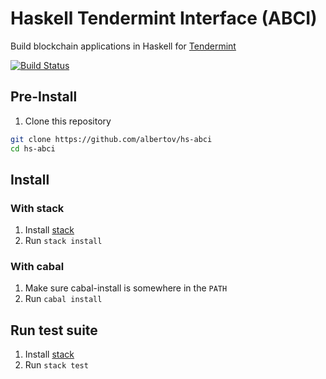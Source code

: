 # Haskell Tendermint Interface (ABCI)

Build blockchain applications in Haskell for
[Tendermint](https://tendermint.com/)

[![Build Status](https://travis-ci.org/albertov/hs-abci.svg?branch=master)](https://travis-ci.org/albertov/hs-abci)

## Pre-Install

1. Clone this repository

  ```sh
  git clone https://github.com/albertov/hs-abci
  cd hs-abci
  ```

## Install

### With stack

1. Install [stack](https://www.haskellstack.org)
1. Run `stack install`

### With cabal

1. Make sure cabal-install is somewhere in the `PATH`
1. Run `cabal install`

## Run test suite

1. Install [stack](https://www.haskellstack.org)
1. Run `stack test`

